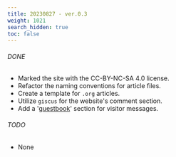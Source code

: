 ```yaml
---
title: 20230827 - ver.0.3 
weight: 1021
search_hidden: true
toc: false
---
```


###### DONE
- Marked the site with the CC-BY-NC-SA 4.0 license.
- Refactor the naming conventions for article files.
- Create a template for `.org` articles.
- Utilize `giscus` for the website's comment section.
- Add a '[guestbook](/en/guestbook)' section for visitor messages.

###### TODO
- None
